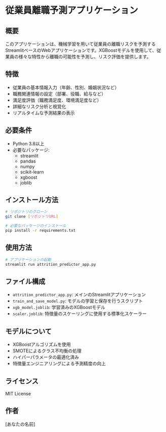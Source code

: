 # 従業員離職予測アプリケーション

## 概要
このアプリケーションは、機械学習を用いて従業員の離職リスクを予測するStreamlitベースのWebアプリケーションです。XGBoostモデルを使用して、従業員の様々な特性から離職の可能性を予測し、リスク評価を提供します。

## 特徴
- 従業員の基本情報入力（年齢、性別、婚姻状況など）
- 職務関連情報の設定（部署、役職、給与など）
- 満足度評価（職務満足度、環境満足度など）
- 詳細なリスク分析と視覚化
- リアルタイムな予測結果の表示

## 必要条件
- Python 3.8以上
- 必要なパッケージ:
  - streamlit
  - pandas
  - numpy
  - scikit-learn
  - xgboost
  - joblib

## インストール方法
```bash
# リポジトリのクローン
git clone [リポジトリURL]

# 必要なパッケージのインストール
pip install -r requirements.txt
```

## 使用方法
```bash
# アプリケーションの起動
streamlit run attrition_predictor_app.py
```

## ファイル構成
- `attrition_predictor_app.py`: メインのStreamlitアプリケーション
- `train_and_save_model.py`: モデルの学習と保存を行うスクリプト
- `xgb_model.joblib`: 学習済みのXGBoostモデル
- `scaler.joblib`: 特徴量のスケーリングに使用する標準化スケーラー

## モデルについて
- XGBoostアルゴリズムを使用
- SMOTEによるクラス不均衡の処理
- ハイパーパラメータの最適化済み
- 特徴量エンジニアリングによる予測精度の向上

## ライセンス
MIT License

## 作者
[あなたの名前]
